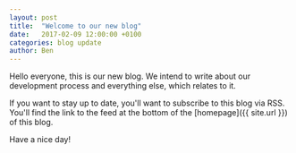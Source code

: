 ```yaml
---
layout: post
title:  "Welcome to our new blog"
date:   2017-02-09 12:00:00 +0100
categories: blog update
author: Ben
---
```

Hello everyone,
this is our new blog. We intend to write about our development
process and everything else, which relates to it.

If you want to stay up to
date, you'll want to subscribe to this blog via RSS. You'll find the link to the
feed at the bottom of the [homepage]({{ site.url }}) of this blog.

Have a nice day!
